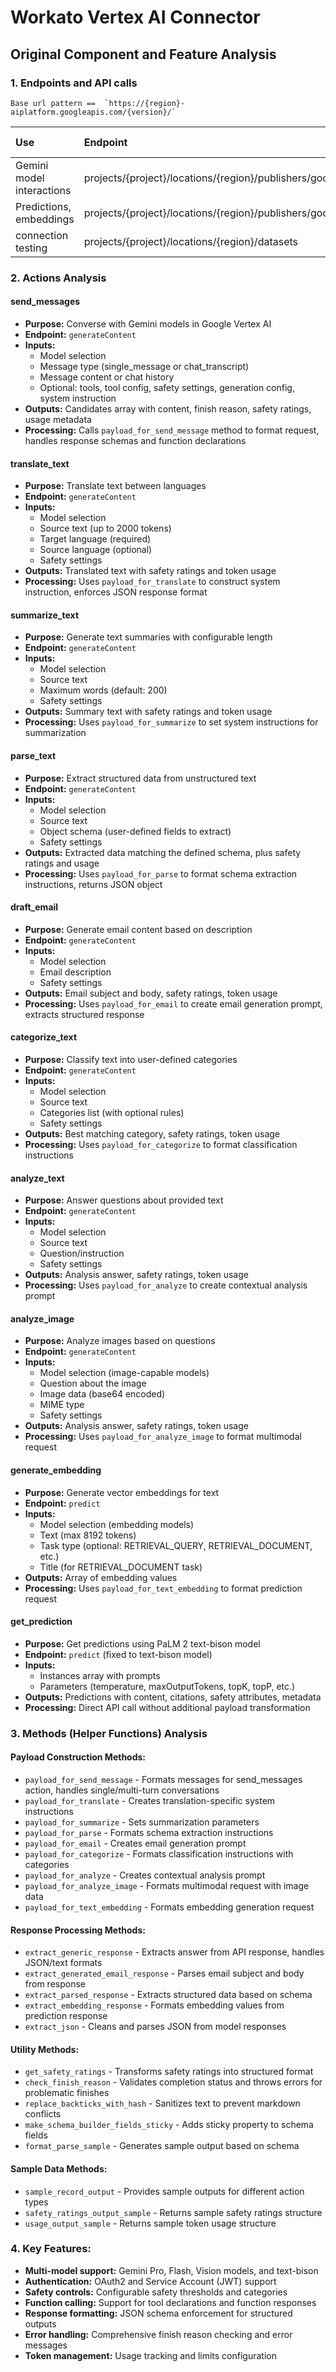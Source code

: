 # Workato Vertex AI Connector

## Original Component and Feature Analysis

### 1. Endpoints and API calls
    Base url pattern ==  `https://{region}-aiplatform.googleapis.com/{version}/`

| Use | Endpoint | Method (appended) |
| :------  | :---- | :--- |
| Gemini model interactions | projects/{project}/locations/{region}/publishers/google/models/{model} | `:generateContent` | 
| Predictions, embeddings | projects/{project}/locations/{region}/publishers/google/models/{model} | `:predict` |
| connection testing | projects/{project}/locations/{region}/datasets | n/a |


### 2. Actions Analysis

#### **send_messages**
- **Purpose:** Converse with Gemini models in Google Vertex AI
- **Endpoint:** `generateContent`
- **Inputs:**
  - Model selection
  - Message type (single_message or chat_transcript)
  - Message content or chat history
  - Optional: tools, tool config, safety settings, generation config, system instruction
- **Outputs:** Candidates array with content, finish reason, safety ratings, usage metadata
- **Processing:** Calls `payload_for_send_message` method to format request, handles response schemas and function declarations

#### **translate_text**
- **Purpose:** Translate text between languages
- **Endpoint:** `generateContent`
- **Inputs:**
  - Model selection
  - Source text (up to 2000 tokens)
  - Target language (required)
  - Source language (optional)
  - Safety settings
- **Outputs:** Translated text with safety ratings and token usage
- **Processing:** Uses `payload_for_translate` to construct system instruction, enforces JSON response format

#### **summarize_text**
- **Purpose:** Generate text summaries with configurable length
- **Endpoint:** `generateContent`
- **Inputs:**
  - Model selection
  - Source text
  - Maximum words (default: 200)
  - Safety settings
- **Outputs:** Summary text with safety ratings and token usage
- **Processing:** Uses `payload_for_summarize` to set system instructions for summarization

#### **parse_text**
- **Purpose:** Extract structured data from unstructured text
- **Endpoint:** `generateContent`
- **Inputs:**
  - Model selection
  - Source text
  - Object schema (user-defined fields to extract)
  - Safety settings
- **Outputs:** Extracted data matching the defined schema, plus safety ratings and usage
- **Processing:** Uses `payload_for_parse` to format schema extraction instructions, returns JSON object

#### **draft_email**
- **Purpose:** Generate email content based on description
- **Endpoint:** `generateContent`
- **Inputs:**
  - Model selection
  - Email description
  - Safety settings
- **Outputs:** Email subject and body, safety ratings, token usage
- **Processing:** Uses `payload_for_email` to create email generation prompt, extracts structured response

#### **categorize_text**
- **Purpose:** Classify text into user-defined categories
- **Endpoint:** `generateContent`
- **Inputs:**
  - Model selection
  - Source text
  - Categories list (with optional rules)
  - Safety settings
- **Outputs:** Best matching category, safety ratings, token usage
- **Processing:** Uses `payload_for_categorize` to format classification instructions

#### **analyze_text**
- **Purpose:** Answer questions about provided text
- **Endpoint:** `generateContent`
- **Inputs:**
  - Model selection
  - Source text
  - Question/instruction
  - Safety settings
- **Outputs:** Analysis answer, safety ratings, token usage
- **Processing:** Uses `payload_for_analyze` to create contextual analysis prompt

#### **analyze_image**
- **Purpose:** Analyze images based on questions
- **Endpoint:** `generateContent`
- **Inputs:**
  - Model selection (image-capable models)
  - Question about the image
  - Image data (base64 encoded)
  - MIME type
  - Safety settings
- **Outputs:** Analysis answer, safety ratings, token usage
- **Processing:** Uses `payload_for_analyze_image` to format multimodal request

#### **generate_embedding**
- **Purpose:** Generate vector embeddings for text
- **Endpoint:** `predict`
- **Inputs:**
  - Model selection (embedding models)
  - Text (max 8192 tokens)
  - Task type (optional: RETRIEVAL_QUERY, RETRIEVAL_DOCUMENT, etc.)
  - Title (for RETRIEVAL_DOCUMENT task)
- **Outputs:** Array of embedding values
- **Processing:** Uses `payload_for_text_embedding` to format prediction request

#### **get_prediction**
- **Purpose:** Get predictions using PaLM 2 text-bison model
- **Endpoint:** `predict` (fixed to text-bison model)
- **Inputs:**
  - Instances array with prompts
  - Parameters (temperature, maxOutputTokens, topK, topP, etc.)
- **Outputs:** Predictions with content, citations, safety attributes, metadata
- **Processing:** Direct API call without additional payload transformation

### 3. Methods (Helper Functions) Analysis

#### **Payload Construction Methods:**
- `payload_for_send_message` - Formats messages for send_messages action, handles single/multi-turn conversations
- `payload_for_translate` - Creates translation-specific system instructions
- `payload_for_summarize` - Sets summarization parameters
- `payload_for_parse` - Formats schema extraction instructions
- `payload_for_email` - Creates email generation prompt
- `payload_for_categorize` - Formats classification instructions with categories
- `payload_for_analyze` - Creates contextual analysis prompt
- `payload_for_analyze_image` - Formats multimodal request with image data
- `payload_for_text_embedding` - Formats embedding generation request

#### **Response Processing Methods:**
- `extract_generic_response` - Extracts answer from API response, handles JSON/text formats
- `extract_generated_email_response` - Parses email subject and body from response
- `extract_parsed_response` - Extracts structured data based on schema
- `extract_embedding_response` - Formats embedding values from prediction response
- `extract_json` - Cleans and parses JSON from model responses

#### **Utility Methods:**
- `get_safety_ratings` - Transforms safety ratings into structured format
- `check_finish_reason` - Validates completion status and throws errors for problematic finishes
- `replace_backticks_with_hash` - Sanitizes text to prevent markdown conflicts
- `make_schema_builder_fields_sticky` - Adds sticky property to schema fields
- `format_parse_sample` - Generates sample output based on schema

#### **Sample Data Methods:**
- `sample_record_output` - Provides sample outputs for different action types
- `safety_ratings_output_sample` - Returns sample safety ratings structure
- `usage_output_sample` - Returns sample token usage structure

### 4. Key Features:
- **Multi-model support:** Gemini Pro, Flash, Vision models, and text-bison
- **Authentication:** OAuth2 and Service Account (JWT) support
- **Safety controls:** Configurable safety thresholds and categories
- **Function calling:** Support for tool declarations and function responses
- **Response formatting:** JSON schema enforcement for structured outputs
- **Error handling:** Comprehensive finish reason checking and error messages
- **Token management:** Usage tracking and limits configuration